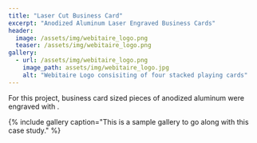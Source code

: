 ```yaml
---
title: "Laser Cut Business Card"
excerpt: "Anodized Aluminum Laser Engraved Business Cards"
header:
  image: /assets/img/webitaire_logo.png
  teaser: /assets/img/webitaire_logo.png
gallery:
  - url: /assets/img/webitaire_logo.png
    image_path: assets/img/webitaire_logo.jpg
    alt: "Webitaire Logo consisiting of four stacked playing cards"
---
```


For this project, business card sized pieces of anodized aluminum were engraved with .

{% include gallery caption="This is a sample gallery to go along with this case study." %}
